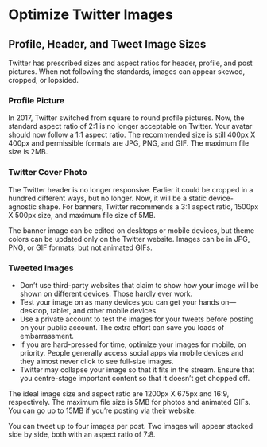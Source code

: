 # Optimize Twitter Images

## Profile, Header, and Tweet Image Sizes

Twitter has prescribed sizes and aspect ratios for header, profile, and post pictures. When not following the standards, images can appear skewed, cropped, or lopsided.

### Profile Picture

In 2017, Twitter switched from square to round profile pictures. Now, the standard aspect ratio of 2:1 is no longer acceptable on Twitter. Your avatar should now follow a 1:1 aspect ratio. The recommended size is still 400px X 400px and permissible formats are JPG, PNG, and GIF. The maximum file size is 2MB.

### Twitter Cover Photo

The Twitter header is no longer responsive. Earlier it could be cropped in a hundred different ways, but no longer. Now, it will be a static device-agnostic shape. For banners, Twitter recommends a 3:1 aspect ratio, 1500px X 500px size, and maximum file size of 5MB.

The banner image can be edited on desktops or mobile devices, but theme colors can be updated only on the Twitter website. Images can be in JPG, PNG, or GIF formats, but not animated GIFs.

### Tweeted Images

* Don’t use third-party websites that claim to show how your image will be shown on different devices. Those hardly ever work. 
* Test your image on as many devices you can get your hands on—desktop, tablet, and other mobile devices. 
* Use a private account to test the images for your tweets before posting on your public account. The extra effort can save you loads of embarrassment.
* If you are hard-pressed for time, optimize your images for mobile, on priority. People generally access social apps via mobile devices and they almost never click to see full-size images.
* Twitter may collapse your image so that it fits in the stream. Ensure that you centre-stage important content so that it doesn’t get chopped off.

The ideal image size and aspect ratio are 1200px X 675px and 16:9, respectively. The maximum file size is 5MB for photos and animated GIFs. You can go up to 15MB if you’re posting via their website. 

You can tweet up to four images per post. Two images will appear stacked side by side, both with an aspect ratio of 7:8.